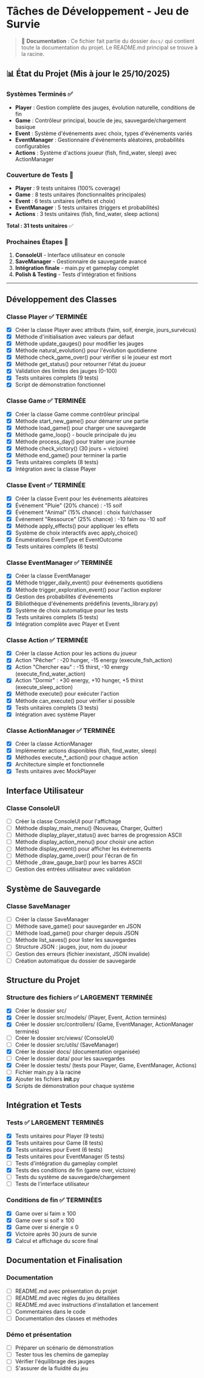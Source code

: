 # Tâches de Développement - Jeu de Survie

> 📁 **Documentation** : Ce fichier fait partie du dossier `docs/` qui contient toute la documentation du projet. Le README.md principal se trouve à la racine.

## 📊 État du Projet (Mis à jour le 25/10/2025)

### Systèmes Terminés ✅

- **Player** : Gestion complète des jauges, évolution naturelle, conditions de fin
- **Game** : Contrôleur principal, boucle de jeu, sauvegarde/chargement basique
- **Event** : Système d'événements avec choix, types d'événements variés
- **EventManager** : Gestionnaire d'événements aléatoires, probabilités configurables
- **Actions** : Système d'actions joueur (fish, find_water, sleep) avec ActionManager

### Couverture de Tests 🧪

- **Player** : 9 tests unitaires (100% coverage)
- **Game** : 8 tests unitaires (fonctionnalités principales)
- **Event** : 6 tests unitaires (effets et choix)
- **EventManager** : 5 tests unitaires (triggers et probabilités)
- **Actions** : 3 tests unitaires (fish, find_water, sleep actions)

**Total : 31 tests unitaires** ✅

### Prochaines Étapes 🎯

1. **ConsoleUI** - Interface utilisateur en console
2. **SaveManager** - Gestionnaire de sauvegarde avancé  
3. **Intégration finale** - main.py et gameplay complet
4. **Polish & Testing** - Tests d'intégration et finitions

---

## Développement des Classes

### Classe Player ✅ TERMINÉE

- [x] Créer la classe Player avec attributs (faim, soif, énergie, jours_survécus)
- [x] Méthode d'initialisation avec valeurs par défaut
- [x] Méthode update_gauges() pour modifier les jauges
- [x] Méthode natural_evolution() pour l'évolution quotidienne
- [x] Méthode check_game_over() pour vérifier si le joueur est mort
- [x] Méthode get_status() pour retourner l'état du joueur
- [x] Validation des limites des jauges (0-100)
- [x] Tests unitaires complets (9 tests)
- [x] Script de démonstration fonctionnel

### Classe Game ✅ TERMINÉE

- [x] Créer la classe Game comme contrôleur principal
- [x] Méthode start_new_game() pour démarrer une partie
- [x] Méthode load_game() pour charger une sauvegarde
- [x] Méthode game_loop() - boucle principale du jeu
- [x] Méthode process_day() pour traiter une journée
- [x] Méthode check_victory() (30 jours = victoire)
- [x] Méthode end_game() pour terminer la partie
- [x] Tests unitaires complets (8 tests)
- [x] Intégration avec la classe Player

### Classe Event ✅ TERMINÉE

- [x] Créer la classe Event pour les événements aléatoires
- [x] Événement "Pluie" (20% chance) : -15 soif
- [x] Événement "Animal" (15% chance) : choix fuir/chasser
- [x] Événement "Ressource" (25% chance) : -10 faim ou -10 soif
- [x] Méthode apply_effects() pour appliquer les effets
- [x] Système de choix interactifs avec apply_choice()
- [x] Énumérations EventType et EventOutcome
- [x] Tests unitaires complets (6 tests)

### Classe EventManager ✅ TERMINÉE

- [x] Créer la classe EventManager
- [x] Méthode trigger_daily_event() pour événements quotidiens
- [x] Méthode trigger_exploration_event() pour l'action explorer
- [x] Gestion des probabilités d'événements
- [x] Bibliothèque d'événements prédéfinis (events_library.py)
- [x] Système de choix automatique pour les tests
- [x] Tests unitaires complets (5 tests)
- [x] Intégration complète avec Player et Event

### Classe Action ✅ TERMINÉE

- [x] Créer la classe Action pour les actions du joueur
- [x] Action "Pêcher" : -20 hunger, -15 energy (execute_fish_action)
- [x] Action "Chercher eau" : -15 thirst, -10 energy (execute_find_water_action)
- [x] Action "Dormir" : +30 energy, +10 hunger, +5 thirst (execute_sleep_action)
- [x] Méthode execute() pour exécuter l'action
- [x] Méthode can_execute() pour vérifier si possible
- [x] Tests unitaires complets (3 tests)
- [x] Intégration avec système Player

### Classe ActionManager ✅ TERMINÉE

- [x] Créer la classe ActionManager
- [x] Implémenter actions disponibles (fish, find_water, sleep)
- [x] Méthodes execute_*_action() pour chaque action
- [x] Architecture simple et fonctionnelle
- [x] Tests unitaires avec MockPlayer

## Interface Utilisateur

### Classe ConsoleUI

- [ ] Créer la classe ConsoleUI pour l'affichage
- [ ] Méthode display_main_menu() (Nouveau, Charger, Quitter)
- [ ] Méthode display_player_status() avec barres de progression ASCII
- [ ] Méthode display_action_menu() pour choisir une action
- [ ] Méthode display_event() pour afficher les événements
- [ ] Méthode display_game_over() pour l'écran de fin
- [ ] Méthode _draw_gauge_bar() pour les barres ASCII
- [ ] Gestion des entrées utilisateur avec validation

## Système de Sauvegarde

### Classe SaveManager

- [ ] Créer la classe SaveManager
- [ ] Méthode save_game() pour sauvegarder en JSON
- [ ] Méthode load_game() pour charger depuis JSON
- [ ] Méthode list_saves() pour lister les sauvegardes
- [ ] Structure JSON : jauges, jour, nom du joueur
- [ ] Gestion des erreurs (fichier inexistant, JSON invalide)
- [ ] Création automatique du dossier de sauvegarde

## Structure du Projet

### Structure des fichiers ✅ LARGEMENT TERMINÉE

- [x] Créer le dossier src/
- [x] Créer le dossier src/models/ (Player, Event, Action terminés)
- [x] Créer le dossier src/controllers/ (Game, EventManager, ActionManager terminés)
- [ ] Créer le dossier src/views/ (ConsoleUI)
- [ ] Créer le dossier src/utils/ (SaveManager)
- [x] Créer le dossier docs/ (documentation organisée)
- [ ] Créer le dossier data/ pour les sauvegardes
- [x] Créer le dossier tests/ (tests pour Player, Game, EventManager, Actions)
- [ ] Fichier main.py à la racine
- [x] Ajouter les fichiers **init**.py
- [x] Scripts de démonstration pour chaque système

## Intégration et Tests

### Tests ✅ LARGEMENT TERMINÉS

- [x] Tests unitaires pour Player (9 tests)
- [x] Tests unitaires pour Game (8 tests)
- [x] Tests unitaires pour Event (6 tests)
- [x] Tests unitaires pour EventManager (5 tests)
- [ ] Tests d'intégration du gameplay complet
- [x] Tests des conditions de fin (game over, victoire)
- [ ] Tests du système de sauvegarde/chargement
- [ ] Tests de l'interface utilisateur

### Conditions de fin ✅ TERMINÉES

- [x] Game over si faim ≥ 100
- [x] Game over si soif ≥ 100
- [x] Game over si énergie ≤ 0
- [x] Victoire après 30 jours de survie
- [x] Calcul et affichage du score final

## Documentation et Finalisation

### Documentation

- [ ] README.md avec présentation du projet
- [ ] README.md avec règles du jeu détaillées
- [ ] README.md avec instructions d'installation et lancement
- [ ] Commentaires dans le code
- [ ] Documentation des classes et méthodes

### Démo et présentation

- [ ] Préparer un scénario de démonstration
- [ ] Tester tous les chemins de gameplay
- [ ] Vérifier l'équilibrage des jauges
- [ ] S'assurer de la fluidité du jeu
